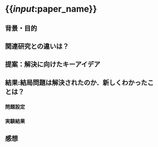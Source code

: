 # {{_input_:paper_name}}

## 背景・目的

## 関連研究との違いは？

## 提案：解決に向けたキーアイデア

## 結果:結局問題は解決されたのか．新しくわかったことは？

### 問題設定

### 実験結果

## 感想


